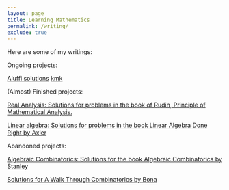 ```yaml
---
layout: page
title: Learning Mathematics
permalink: /writing/
exclude: true
---
```


Here are some of my writings:

Ongoing projects:

<a href="{{ site.baseurl }}/_notes/AluffiAlgebra_chap1_group.pdf">Aluffi solutions</a>
<a href="https://github.com/ToanQPham/notes/AluffiAlgebra_chap1_categories.pdf">kmk</a>

(Almost) Finished projects:

[Real Analysis: Solutions for problems
in the book of Rudin, Principle of Mathematical Analysis.](https://github.com/ToanQPham/RealAnal/blob/master/analysis.pdf)

[Linear algebra: Solutions for problems in
the book Linear Algebra Done Right by Axler](https://github.com/ToanQPham/LinearAlgDoneRight-Axler/blob/master/linear_al_done_right_note.pdf)

Abandoned projects:

[Algebraic Combinatorics: Solutions for the book 
Algebraic Combinatorics by Stanley](https://github.com/ToanQPham/AlgCom-Stanley/blob/master/algcom_chap1.pdf)

[Solutions for A Walk Through Combinatorics by 
Bona](https://github.com/ToanQPham/WalkThroughCom-Bona/blob/master/walk_through_com_Bona.pdf)
